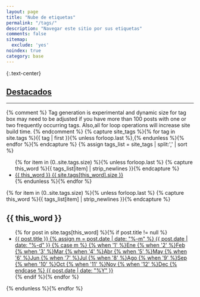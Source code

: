 ```yaml
---
layout: page
title: "Nube de etiquetas"
permalink: "/tags/"
description: "Navegar este sitio por sus etiquetas"
comments: false
sitemap:
  exclude: 'yes'
noindex: true
category: base
---
```

{:.text-center}
## <i class="fa fa-paperclip" title="Destacados"></i> <a href="{{ site.url }}/featured">Destacados</a>
<hr class="style17" style="margin:1.0rem 0;">
{% comment %}
  Tag generation is experimental and dynamic size for tag box may need to be adjusted if you have more than 100 posts with one or two frequently occurring tags. Also,all for loop operations will increase site build time.
{% endcomment %}
{% capture site_tags %}{% for tag in site.tags %}{{ tag | first }}{% unless forloop.last %},{% endunless %}{% endfor %}{% endcapture %}
{% assign tags_list = site_tags | split:',' | sort %}
<ul class="slidetags">
  {% for item in (0..site.tags.size) %}{% unless forloop.last %}
    {% capture this_word %}{{ tags_list[item] | strip_newlines }}{% endcapture %}
    <li style="font-size:{{ site.tags[this_word].size | times: 100 | divided_by: site.tags.size | plus: 70 }}%"><a href="#{{ this_word }}">{{ this_word }} <span>{{ site.tags[this_word].size }}</span></a></li>
  {% endunless %}{% endfor %}
</ul>
{% for item in (0..site.tags.size) %}{% unless forloop.last %}
  {% capture this_word %}{{ tags_list[item] | strip_newlines }}{% endcapture %}
<h2 id="{{ this_word }}">{{ this_word }}</h2>
<ul class="post-list">
  {% for post in site.tags[this_word] %}{% if post.title != null %}
  <li><a href="{{ site.url }}{{ post.url }}">{{ post.title }}<span class="entry-date"><time datetime="{{ post.date | date_to_xmlschema }}">
	{% assign m = post.date | date: "%-m" %}
	{{ post.date | date: "%-d" }}
	{% case m %}
		{% when '1' %}Ene
		{% when '2' %}Feb
		{% when '3' %}Mar
		{% when '4' %}Abr
		{% when '5' %}May
		{% when '6' %}Jun
		{% when '7' %}Jul
		{% when '8' %}Ago
		{% when '9' %}Sep
		{% when '10' %}Oct
		{% when '11' %}Nov
		{% when '12' %}Dec
	{% endcase %}
	{{ post.date | date: "%Y" }}
  	</time></span></a></li>
  {% endif %}{% endfor %}
  </ul>
{% endunless %}{% endfor %}

